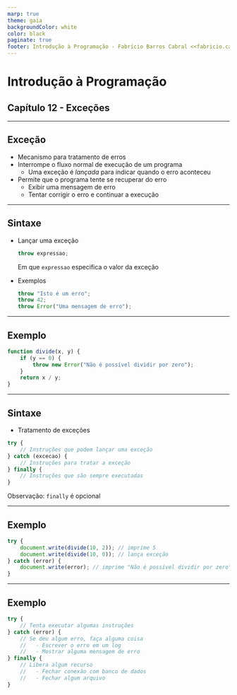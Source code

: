 ```yaml
---
marp: true
theme: gaia
backgroundColor: white
color: black
paginate: true
footer: Introdução à Programação - Fabrício Barros Cabral <<fabricio.cabral@ead.ifpe.edu.br>>
---
```

<style>
img[alt~="center"] {
    display: block;
    margin: 0 auto;
}
</style>

<!-- _paginate: false -->
# **Introdução à Programação**

## Capítulo 12 - Exceções

---

## Exceção

- Mecanismo para tratamento de erros
- Interrompe o fluxo normal de execução de um programa
  - Uma exceção é *lançada* para indicar quando o erro aconteceu
- Permite que o programa tente se recuperar do erro
  - Exibir uma mensagem de erro
  - Tentar corrigir o erro e continuar a execução

---

## Sintaxe

- Lançar uma exceção
  ```javascript
  throw expressao;
  ```
  
  Em que `expressao` especifica o valor da exceção

- Exemplos
  ```javascript
  throw "Isto é um erro";
  throw 42;
  throw Error("Uma mensagem de erro");
  ```

---

## Exemplo
  
```javascript
function divide(x, y) {
    if (y == 0) {
        throw new Error("Não é possível dividir por zero");
    }
    return x / y;
}
```

---

## Sintaxe

- Tratamento de exceções

```javascript
try {
    // Instruções que podem lançar uma exceção
} catch (excecao) {
    // Instruções para tratar a exceção
} finally {
    // Instruções que são sempre executadas
}
```

Observação: `finally` é opcional

---

## Exemplo

```javascript
try {
    document.write(divide(10, 2)); // imprime 5
    document.write(divide(10, 0)); // lança exceção
} catch (error) {
    document.write(error); // imprime "Não é possível dividir por zero"
}
```

---

## Exemplo

```javascript
try {
    // Tenta executar algumas instruções
} catch (error) {
    // Se deu algum erro, faça alguma coisa
    //   - Escrever o erro em um log
    //   - Mostrar alguma mensagem de erro
} finally {
    // Libera algum recurso
    //   - Fechar conexão com banco de dados
    //   - Fechar algum arquivo
}
```
